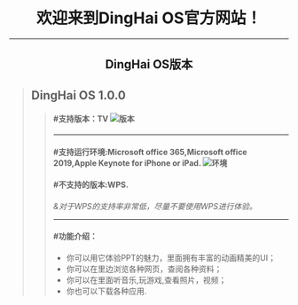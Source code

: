# <center>欢迎来到DingHai OS官方网站！</center>

-------------------------------------

## <center>**DingHai OS版本**</center>

> ## DingHai OS 1.0.0
>
> > #### **#支持版本**：TV                                                                               ![版本](dinghaios.github.io/支持版本图标.jpg)
> >
> > --------------------------------------
> >
> > #### **#支持运行环境**:Microsoft office 365,Microsoft office 2019,Apple Keynote for iPhone or iPad.   ![环境](dinghaios.github.io/运行环境图标.jpg)
> >
> > #### **#不支持的版本**:WPS.
> >
> > *&对于WPS的支持率非常低，尽量不要使用WPS进行体验。*
> >
> > ----------------------------------------
> >
> > #### **#功能介绍**：
> >
> > * 你可以用它体验PPT的魅力，里面拥有丰富的动画精美的UI；
> > * 你可以在里边浏览各种网页，查阅各种资料；
> > * 你可以在里面听音乐,玩游戏,查看照片，视频；
> > * 你也可以下载各种应用.


